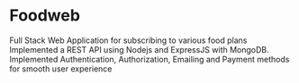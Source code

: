 # Foodweb

Full Stack Web Application for subscribing to various food plans<br>
Implemented a REST API using Nodejs and ExpressJS with MongoDB.<br>
Implemented Authentication, Authorization, Emailing and Payment methods for smooth user experience<br>

